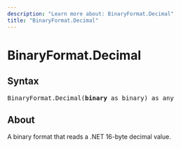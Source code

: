 ```yaml
---
description: "Learn more about: BinaryFormat.Decimal"
title: "BinaryFormat.Decimal"
---
```

# BinaryFormat.Decimal

## Syntax

<pre>
BinaryFormat.Decimal(<b>binary</b> as binary) as any
</pre>

## About

A binary format that reads a .NET 16-byte decimal value.
